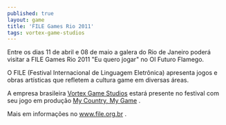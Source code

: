 ```yaml
---
published: true
layout: game
title: 'FILE Games Rio 2011'
tags: vortex-game-studios
---
```

Entre os dias 11 de abril e 08 de maio a galera do Rio de Janeiro poder&#225; visitar a FILE Games Rio 2011 &quot;Eu quero jogar&quot; no OI Futuro Flamego.</p>
 </p>
O FILE (Festival Internacional de Linguagem Eletr&#244;nica) apresenta jogos e obras art&#237;sticas que refletem a cultura game em diversas &#225;reas.</p>
 </p>
 </p>

 </p>
A empresa brasileira <a href="http://vortexgamestudios.com.br/" target="_blank">Vortex Game Studios</a>
 estar&#225; presente no festival com seu jogo em produ&#231;&#227;o <a href="http://blogs.vortexgamestudios.com.br/mycountrymyname/" target="_blank">My Country, My Game</a>
.</p>
Mais em informa&#231;&#245;es no <a href="http://www.file.org.br" target="_blank">www.file.org.br</a>
.</p>
